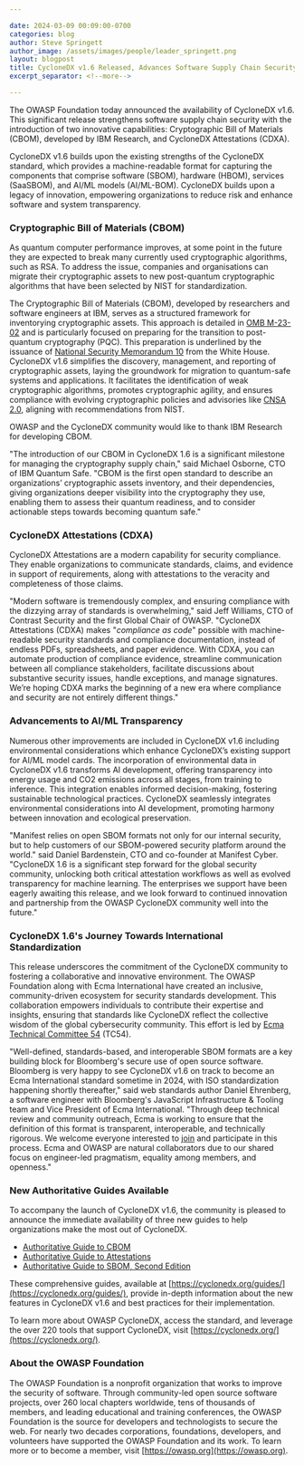 ```yaml
---

date: 2024-03-09 00:09:00-0700
categories: blog
author: Steve Springett
author_image: /assets/images/people/leader_springett.png
layout: blogpost
title: CycloneDX v1.6 Released, Advances Software Supply Chain Security with Cryptographic Bill of Materials and Attestations
excerpt_separator: <!--more-->

---
```


The OWASP Foundation today announced the availability of CycloneDX v1.6. This significant release strengthens software supply chain security with the introduction of two innovative capabilities: Cryptographic Bill of Materials (CBOM), developed by IBM Research, and CycloneDX Attestations (CDXA).

<!--more-->

CycloneDX v1.6 builds upon the existing strengths of the CycloneDX standard, which provides a machine-readable format for capturing the components that comprise software (SBOM), hardware (HBOM), services (SaaSBOM), and AI/ML models (AI/ML-BOM). CycloneDX builds upon a legacy of innovation, empowering organizations to reduce risk and enhance software and system transparency.

### **Cryptographic Bill of Materials (CBOM)**
As quantum computer performance improves, at some point in the future they are expected to break many currently used cryptographic algorithms, such as RSA. To address the issue, companies and organisations can migrate their cryptographic assets to new post-quantum cryptographic algorithms that have been selected by NIST for standardization.

The Cryptographic Bill of Materials (CBOM), developed by researchers and software engineers at IBM, serves as a structured framework for inventorying cryptographic assets. This approach is detailed in [OMB M-23-02](https://www.whitehouse.gov/wp-content/uploads/2022/11/M-23-02-M-Memo-on-Migrating-to-Post-Quantum-Cryptography.pdf) and is particularly focused on preparing for the transition to post-quantum cryptography (PQC). This preparation is underlined by the issuance of [National Security Memorandum 10](https://www.whitehouse.gov/briefing-room/statements-releases/2022/05/04/national-security-memorandum-on-promoting-united-states-leadership-in-quantum-computing-while-mitigating-risks-to-vulnerable-cryptographic-systems/) from the White House. CycloneDX v1.6 simplifies the discovery, management, and reporting of cryptographic assets, laying the groundwork for migration to quantum-safe systems and applications. It facilitates the identification of weak cryptographic algorithms, promotes cryptographic agility, and ensures compliance with evolving cryptographic policies and advisories like [CNSA 2.0](https://media.defense.gov/2022/Sep/07/2003071834/-1/-1/0/CSA_CNSA_2.0_ALGORITHMS_.PDF), aligning with recommendations from NIST.

OWASP and the CycloneDX community would like to thank IBM Research for developing CBOM.

"The introduction of our CBOM in CycloneDX 1.6 is a significant milestone for managing the cryptography supply chain," said Michael Osborne, CTO of IBM Quantum Safe. "CBOM is the first open standard to describe an organizations’ cryptographic assets inventory, and their dependencies, giving organizations deeper visibility into the cryptography they use, enabling them to assess their quantum readiness, and to consider actionable steps towards becoming quantum safe."

### **CycloneDX Attestations (CDXA)**
CycloneDX Attestations are a modern capability for security compliance. They enable organizations to communicate standards, claims, and evidence in support of requirements, along with attestations to the veracity and completeness of those claims.

"Modern software is tremendously complex, and ensuring compliance with the dizzying array of standards is overwhelming," said Jeff Williams, CTO of Contrast Security and the first Global Chair of OWASP. "CycloneDX Attestations (CDXA) makes "_compliance as code_" possible with machine-readable security standards and compliance documentation, instead of endless PDFs, spreadsheets, and paper evidence. With CDXA, you can automate production of compliance evidence, streamline communication between all compliance stakeholders, facilitate discussions about substantive security issues, handle exceptions, and manage signatures. We’re hoping CDXA marks the beginning of a new era where compliance and security are not entirely different things."

### **Advancements to AI/ML Transparency**
Numerous other improvements are included in CycloneDX v1.6 including environmental considerations which enhance CycloneDX’s existing support for AI/ML model cards. The incorporation of environmental data in CycloneDX v1.6 transforms AI development, offering transparency into energy usage and CO2 emissions across all stages, from training to inference. This integration enables informed decision-making, fostering sustainable technological practices. CycloneDX seamlessly integrates environmental considerations into AI development, promoting harmony between innovation and ecological preservation.

"Manifest relies on open SBOM formats not only for our internal security, but to help customers of our SBOM-powered security platform around the world." said Daniel Bardenstein, CTO and co-founder at Manifest Cyber. "CycloneDX 1.6 is a significant step forward for the global security community, unlocking both critical attestation workflows as well as evolved transparency for machine learning. The enterprises we support have been eagerly awaiting this release, and we look forward to continued innovation and partnership from the OWASP CycloneDX community well into the future."

### **CycloneDX 1.6's Journey Towards International Standardization**
This release underscores the commitment of the CycloneDX community to fostering a collaborative and innovative environment. The OWASP Foundation along with Ecma International have created an inclusive, community-driven ecosystem for security standards development. This collaboration empowers individuals to contribute their expertise and insights, ensuring that standards like CycloneDX reflect the collective wisdom of the global cybersecurity community. This effort is led by [Ecma Technical Committee 54](https://tc54.org) (TC54).

"Well-defined, standards-based, and interoperable SBOM formats are a key building block for Bloomberg's secure use of open source software. Bloomberg is very happy to see CycloneDX v1.6 on track to become an Ecma International standard sometime in 2024, with ISO standardization happening shortly thereafter," said web standards author Daniel Ehrenberg, a software engineer with Bloomberg's JavaScript Infrastructure & Tooling team and Vice President of Ecma International. "Through deep technical review and community outreach, Ecma is working to ensure that the definition of this format is transparent, interoperable, and technically rigorous. We welcome everyone interested to [join](https://ecma-international.org/about-ecma/join-ecma/) and participate in this process. Ecma and OWASP are natural collaborators due to our shared focus on engineer-led pragmatism, equality among members, and openness."

### **New Authoritative Guides Available**
To accompany the launch of CycloneDX v1.6, the community is pleased to announce the immediate availability of three new guides to help organizations make the most out of CycloneDX.

* [Authoritative Guide to CBOM](https://cyclonedx.org/cbom)
* [Authoritative Guide to Attestations](https://cyclonedx.org/attestations)
* [Authoritative Guide to SBOM, Second Edition](https://cyclonedx.org/sbom)

These comprehensive guides, available at [https://cyclonedx.org/guides/](https://cyclonedx.org/guides/), provide in-depth information about the new features in CycloneDX v1.6 and best practices for their implementation.

To learn more about OWASP CycloneDX, access the standard, and leverage the over 220 tools that support CycloneDX, visit [https://cyclonedx.org/](https://cyclonedx.org/).

### **About the OWASP Foundation**
The OWASP Foundation is a nonprofit organization that works to improve the security of software. Through community-led
open source software projects, over 260 local chapters worldwide, tens of thousands of members, and leading educational
and training conferences, the OWASP Foundation is the source for developers and technologists to secure the web. For
nearly two decades corporations, foundations, developers, and volunteers have supported the OWASP Foundation and its
work. To learn more or to become a member, visit [https://owasp.org](https://owasp.org).

